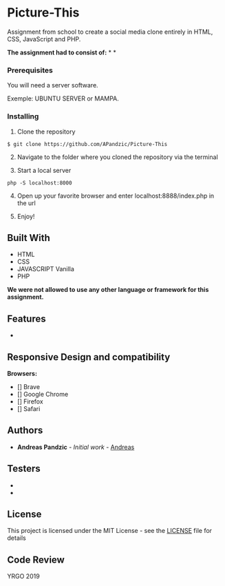 # Picture-This
Assignment from school to create a social media clone entirely in HTML, CSS, JavaScript and PHP.


__The assignment had to consist of:__
* 
* 


### Prerequisites

You will need a server software.

Exemple:
UBUNTU SERVER or MAMPA.

### Installing


1. Clone the repository

```
$ git clone https://github.com/APandzic/Picture-This
```

2. Navigate to the folder where you cloned the repository via the terminal

3. Start a local server
```
php -S localhost:8000
```

4. Open up your favorite browser and enter localhost:8888/index.php in the url

5. Enjoy!



## Built With

* HTML
* CSS
* JAVASCRIPT Vanilla
* PHP

__We were not allowed to use any other language or framework for this assignment.__

## Features
* 


## Responsive Design and compatibility


__Browsers:__
- [] Brave
- [] Google Chrome
- [] Firefox
- [] Safari



## Authors

* **Andreas Pandzic** - *Initial work* - [Andreas](https://apandzic.github.io)

## Testers
* 
* 


## License

This project is licensed under the MIT License - see the [LICENSE](LICENSE) file for details

## Code Review

YRGO 2019


